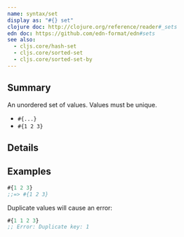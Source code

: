 ```yaml
---
name: syntax/set
display as: "#{} set"
clojure doc: http://clojure.org/reference/reader#_sets
edn doc: https://github.com/edn-format/edn#sets
see also:
  - cljs.core/hash-set
  - cljs.core/sorted-set
  - cljs.core/sorted-set-by
---
```


## Summary

An unordered set of values.  Values must be unique.

- `#{...}`
- `#{1 2 3}`

## Details

## Examples

```clj
#{1 2 3}
;;=> #{1 2 3}
```

Duplicate values will cause an error:

```clj
#{1 1 2 3}
;; Error: Duplicate key: 1
```
